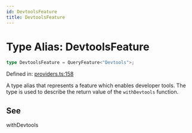 ```yaml
---
id: DevtoolsFeature
title: DevtoolsFeature
---
```


<!-- DO NOT EDIT: this page is autogenerated from the type comments -->

# Type Alias: DevtoolsFeature

```ts
type DevtoolsFeature = QueryFeature<"Devtools">;
```

Defined in: [providers.ts:158](https://github.com/TanStack/query/blob/main/packages/angular-query-experimental/src/providers.ts#L158)

A type alias that represents a feature which enables developer tools.
The type is used to describe the return value of the `withDevtools` function.

## See

withDevtools
